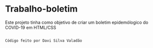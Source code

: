 # Trabalho-boletim
Este projeto tinha como objetivo de criar um boletim epidemólogico do COVID-19 em HTML/CSS

```

Código feito por Davi Silva Valadão

```
